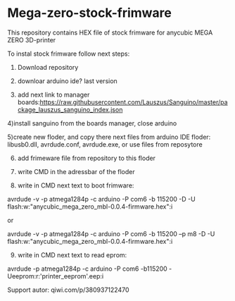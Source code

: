 # Mega-zero-stock-frimware
This repository contains HEX file of stock frimware for anycubic MEGA ZERO 3D-printer

To instal stock frimware follow next steps:

1) Download repository 

2) downloar arduino ide? last version

3) add next link to manager boards:https://raw.githubusercontent.com/Lauszus/Sanguino/master/package_lauszus_sanguino_index.json

4)install sanguino from the boards manager, close arduino

5)create new floder, and copy there next files from arduino IDE floder: libusb0.dll, avrdude.conf, avrdude.exe, or use files from reposytore

6) add frimeware file from repository to this floder

7) write CMD in the adressbar of the floder

8) write in CMD next text to boot frimware:

avrdude -v -p atmega1284p -c arduino -P com6 -b 115200 -D -U flash:w:"anycubic_mega_zero_mbl-0.0.4-firmware.hex":i

or

avrdude -v -p atmega1284p -c arduino -P com6 -b 115200 –p m8 -D -U flash:w:"anycubic_mega_zero_mbl-0.0.4-firmware.hex":i

9) write in CMD next text to read eprom:

avrdude -p atmega1284p -c arduino -P com6 -b115200 -Ueeprom:r:'printer_eeprom'.eep:i

Support autor: qiwi.com/p/380937122470


